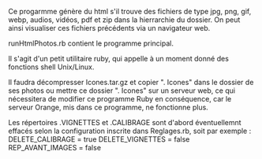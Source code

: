 Ce progarmme génère du html s'il trouve des fichiers de type jpg, png, gif, webp, audios, vidéos, pdf et zip dans la hierrarchie du dossier.
On peut ainsi visualiser ces fichiers précédents via un navigateur web.

runHtmlPhotos.rb contient le programme principal.

Il s'agit d'un petit utilitaire ruby, qui appelle à un moment donné des fonctions shell Unix/Linux.

Il faudra décompresser Icones.tar.gz et copier ". Icones" dans le dossier de ses photos ou mettre ce dossier ". Icones" sur un serveur web, ce qui nécessitera de modifier ce programme Ruby en conséquence, car le serveur Orange, mis dans ce programme, ne fonctionne plus. 

Les répertoires .VIGNETTES et .CALIBRAGE sont d'abord éventuellemnt effacés selon la configuration inscrite dans Reglages.rb, soit par exemple :
		DELETE_CALIBRAGE = true
		DELETE_VIGNETTES = false
		REP_AVANT_IMAGES = false

